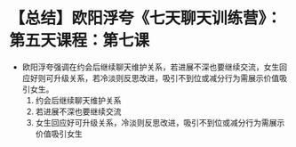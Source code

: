 # 【总结】欧阳浮夸《七天聊天训练营》：第五天课程：第七课

-   欧阳浮夸强调在约会后继续聊天维护关系，若进展不深也要继续交流，女生回应好则可升级关系，若冷淡则反思改进，吸引不到位或减分行为需展示价值吸引女生。 
    1.  约会后继续聊天维护关系
    2.  若进展不深也要继续交流
    3.  女生回应好可升级关系，冷淡则反思改进，吸引不到位或减分行为需展示价值吸引女生